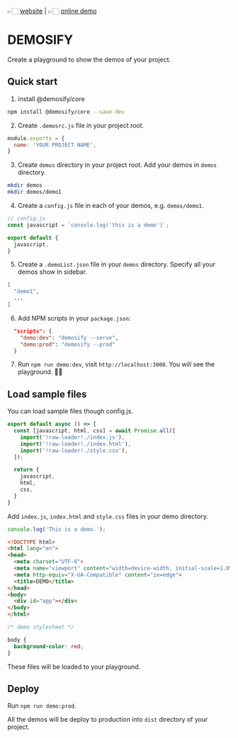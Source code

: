 👉🏻 [website](https://www.demosify.com) | 👉🏻 [online demo](https://demosify.github.io/demosify-demo/)

# DEMOSIFY

Create a playground to show the demos of your project.

## Quick start

1. install @demosify/core

```bash
npm install @demosify/core --save-dev
```

2. Create `.demosrc.js` file in your project root.

```js
module.exports = {
  name: 'YOUR PROJECT NAME',
}
```

3. Create `demos` directory in your project root. Add your demos in `demos` directory.

```bash
mkdir demos
mkdir demos/demo1
```

4. Create a `config.js` file in each of your demos, e.g. `demos/demo1`.

```js
// config.js
const javascript = `console.log('this is a demo')`;

export default {
  javascript,
}
```

5. Create a `.demoList.json` file in your `demos` directory. Specify all your demos show in sidebar. 

```json
[
  "demo1",
  ...
]
```

6. Add NPM scripts in your `package.json`:

```json
  "scripts": {
    "demo:dev": "demosify --serve",
    "demo:prod": "demosify --prod"
  }
```

7. Run `npm run demo:dev`, visit `http://localhost:3000`. You will see the playground. ✌🏻

## Load sample files

You can load sample files though config.js.

```js
export default async () => {
  const [javascript, html, css] = await Promise.all([
    import('!raw-loader!./index.js'),
    import('!raw-loader!./index.html'),
    import('!raw-loader!./style.css'),
  ]);

  return {
    javascript,
    html,
    css,
  }
}
```

Add `index.js`, `index.html` and `style.css` files in your demo directory.

```js
console.log('This is a demo.');
```

```html
<!DOCTYPE html>
<html lang="en">
<head>
  <meta charset="UTF-8">
  <meta name="viewport" content="width=device-width, initial-scale=1.0">
  <meta http-equiv="X-UA-Compatible" content="ie=edge">
  <title>DEMO</title>
</head>
<body>
  <div id="app"></div>
</body>
</html>
```

```css
/* demo stylesheet */

body {
  background-color: red;
}
```

These files will be loaded to your playground.

## Deploy

Run `npm run demo:prod`.

All the demos will be deploy to production into `dist` directory of your project.
